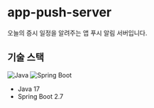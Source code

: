 # app-push-server

오늘의 증시 일정을 알려주는 앱 푸시 알림 서버입니다.

## 기술 스택

<img src="https://img.shields.io/badge/Java-007396.svg?&style=flat&logo=Java&logoColor=white" alt="Java"> <img src="https://img.shields.io/badge/Spring_Boot-6DB33F.svg?&style=flat&logo=SpringBoot&logoColor=white" alt="Spring Boot">

* Java 17
* Spring Boot 2.7
